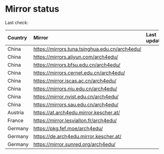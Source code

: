 <script src="./time.js"></script>
# Mirror status
Last check: <script type="text/javascript">localize(1714130113.778575);</script>

|Country|Mirror|Last update|
|:------|:-----|:----------|
|China|https://mirrors.tuna.tsinghua.edu.cn/arch4edu/|<script type="text/javascript">localize(1714113732);</script>|
|China|https://mirrors.aliyun.com/arch4edu/|<script type="text/javascript">localize(1714071072);</script>|
|China|https://mirrors.bfsu.edu.cn/arch4edu/|<script type="text/javascript">localize(1714071072);</script>|
|China|https://mirrors.cernet.edu.cn/arch4edu/|<script type="text/javascript">localize(1714113732);</script>|
|China|https://mirror.iscas.ac.cn/arch4edu/|<script type="text/javascript">localize(1714071072);</script>|
|China|https://mirrors.nju.edu.cn/arch4edu/|<script type="text/javascript">localize(1714071072);</script>|
|China|https://mirror.nyist.edu.cn/arch4edu/|<script type="text/javascript">localize(1714071072);</script>|
|China|https://mirrors.sau.edu.cn/arch4edu/|<script type="text/javascript">localize(1714113732);</script>|
|Austria|https://at.arch4edu.mirror.kescher.at/|<script type="text/javascript">localize(1714113732);</script>|
|France|https://mirror.lesviallon.fr/arch4edu/|<script type="text/javascript">localize(1714071072);</script>|
|Germany|https://pkg.fef.moe/arch4edu/|<script type="text/javascript">localize(1714113732);</script>|
|Germany|https://de.arch4edu.mirror.kescher.at/|<script type="text/javascript">localize(1714113732);</script>|
|Germany|https://mirror.sunred.org/arch4edu/|<script type="text/javascript">localize(1714113732);</script>|

<script src="./tablefilter/tablefilter.js"></script>
<script src="./table.js"></script>